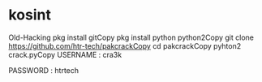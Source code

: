# kosint
Old-Hacking
pkg install gitCopy
pkg install python python2Copy
git clone https://github.com/htr-tech/pakcrackCopy
cd pakcrackCopy
pyhton2 crack.pyCopy
USERNAME : cra3k

PASSWORD : htrtech
